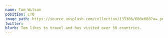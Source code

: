 ```yaml
---
name: Tom Wilson
position: CTO
image_path: https://source.unsplash.com/collection/139386/600x600?a=.png
twitter: 
blurb: Tom likes to travel and has visited over 50 countries.
---
```

